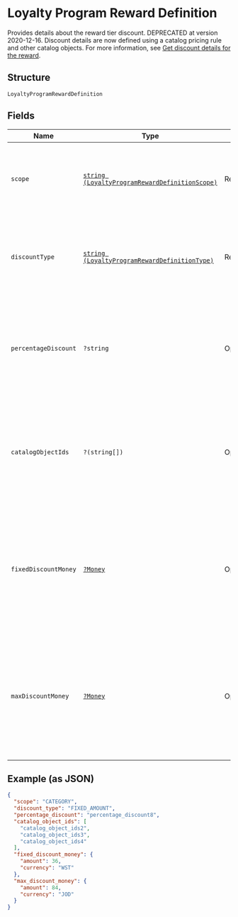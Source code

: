
# Loyalty Program Reward Definition

Provides details about the reward tier discount. DEPRECATED at version 2020-12-16. Discount details
are now defined using a catalog pricing rule and other catalog objects. For more information, see
[Get discount details for the reward](https://developer.squareup.com/docs/loyalty-api/overview#get-discount-details).

## Structure

`LoyaltyProgramRewardDefinition`

## Fields

| Name | Type | Tags | Description | Getter | Setter |
|  --- | --- | --- | --- | --- | --- |
| `scope` | [`string (LoyaltyProgramRewardDefinitionScope)`](/doc/models/loyalty-program-reward-definition-scope.md) | Required | Indicates the scope of the reward tier. DEPRECATED at version 2020-12-16. Discount details<br>are now defined using a catalog pricing rule and other catalog objects. For more information, see<br>[Get discount details for the reward](https://developer.squareup.com/docs/loyalty-api/overview#get-discount-details). | getScope(): string | setScope(string scope): void |
| `discountType` | [`string (LoyaltyProgramRewardDefinitionType)`](/doc/models/loyalty-program-reward-definition-type.md) | Required | The type of discount the reward tier offers. DEPRECATED at version 2020-12-16. Discount details<br>are now defined using a catalog pricing rule and other catalog objects. For more information, see<br>[Get discount details for the reward](https://developer.squareup.com/docs/loyalty-api/overview#get-discount-details). | getDiscountType(): string | setDiscountType(string discountType): void |
| `percentageDiscount` | `?string` | Optional | The fixed percentage of the discount. Present if `discount_type` is `FIXED_PERCENTAGE`.<br>For example, a 7.25% off discount will be represented as "7.25". DEPRECATED at version 2020-12-16. You can find this<br>information in the `discount_data.percentage` field of the `DISCOUNT` catalog object referenced by the pricing rule. | getPercentageDiscount(): ?string | setPercentageDiscount(?string percentageDiscount): void |
| `catalogObjectIds` | `?(string[])` | Optional | The list of catalog objects to which this reward can be applied. They are either all item-variation ids or category ids, depending on the `type` field.<br>DEPRECATED at version 2020-12-16. You can find this information in the `product_set_data.product_ids_any` field<br>of the `PRODUCT_SET` catalog object referenced by the pricing rule. | getCatalogObjectIds(): ?array | setCatalogObjectIds(?array catalogObjectIds): void |
| `fixedDiscountMoney` | [`?Money`](/doc/models/money.md) | Optional | Represents an amount of money. `Money` fields can be signed or unsigned.<br>Fields that do not explicitly define whether they are signed or unsigned are<br>considered unsigned and can only hold positive amounts. For signed fields, the<br>sign of the value indicates the purpose of the money transfer. See<br>[Working with Monetary Amounts](https://developer.squareup.com/docs/build-basics/working-with-monetary-amounts)<br>for more information. | getFixedDiscountMoney(): ?Money | setFixedDiscountMoney(?Money fixedDiscountMoney): void |
| `maxDiscountMoney` | [`?Money`](/doc/models/money.md) | Optional | Represents an amount of money. `Money` fields can be signed or unsigned.<br>Fields that do not explicitly define whether they are signed or unsigned are<br>considered unsigned and can only hold positive amounts. For signed fields, the<br>sign of the value indicates the purpose of the money transfer. See<br>[Working with Monetary Amounts](https://developer.squareup.com/docs/build-basics/working-with-monetary-amounts)<br>for more information. | getMaxDiscountMoney(): ?Money | setMaxDiscountMoney(?Money maxDiscountMoney): void |

## Example (as JSON)

```json
{
  "scope": "CATEGORY",
  "discount_type": "FIXED_AMOUNT",
  "percentage_discount": "percentage_discount8",
  "catalog_object_ids": [
    "catalog_object_ids2",
    "catalog_object_ids3",
    "catalog_object_ids4"
  ],
  "fixed_discount_money": {
    "amount": 36,
    "currency": "WST"
  },
  "max_discount_money": {
    "amount": 84,
    "currency": "JOD"
  }
}
```

